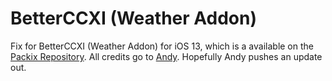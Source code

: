 BetterCCXI (Weather Addon)
=================

Fix for BetterCCXI (Weather Addon) for iOS 13, which is a available on the [Packix Repository](https://repo.packix.com/package/com.atwiiks.betterccxiweather/). All credits go to [Andy](https://github.com/andrewwiik). Hopefully Andy pushes an update out.
